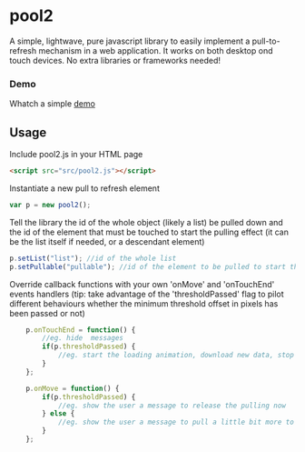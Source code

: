 # pool2

A simple, lightwave, pure javascript library to easily implement a pull-to-refresh mechanism in a web application. It works on  both desktop ond touch devices. No extra libraries or frameworks needed! 


### Demo
Whatch a simple <a href='http://marco-gagliardi.github.io/pool2'>demo</a>

## Usage

Include pool2.js in your HTML page

```html
<script src="src/pool2.js"></script>
```

Instantiate a new pull to refresh element
```javascript
var p = new pool2();
```
Tell the library the id of the whole object (likely a list) be pulled down and the id of the element that must be touched to start the pulling effect (it can be the list itself if needed, or a descendant element)
```javascript
p.setList("list"); //id of the whole list
p.setPullable("pullable"); //id of the element to be pulled to start the effect
```
Override callback functions with your own 'onMove' and 'onTouchEnd' events handlers (tip: take advantage of the 'thresholdPassed' flag to pilot different behaviours whether the minimum threshold offset in pixels has been passed or not)
```javascript
    p.onTouchEnd = function() {
        //eg. hide  messages  
        if(p.thresholdPassed) {
            //eg. start the loading animation, download new data, stop the loading animation
        }
    };

    p.onMove = function() {
        if(p.thresholdPassed) {
            //eg. show the user a message to release the pulling now
        } else {
            //eg. show the user a message to pull a little bit more to reach the threshold
        }
    };
```
